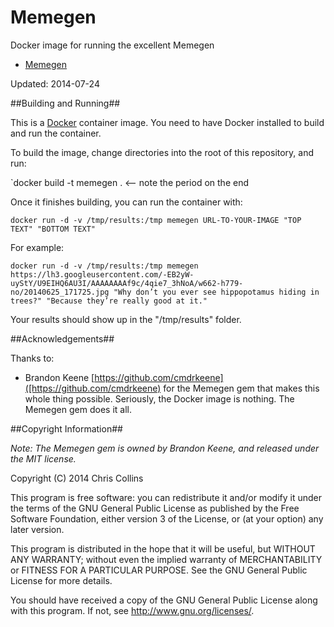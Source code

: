 Memegen
=======

Docker image for running the excellent Memegen

* [Memegen](https://github.com/cmdrkeene/memegen)

Updated: 2014-07-24

##Building and Running##

This is a [Docker](http://docker.io) container image.  You need to have Docker installed to build and run the container.

To build the image, change directories into the root of this repository, and run:

`docker build -t memegen .   <-- note the period on the end

Once it finishes building, you can run the container with:

`docker run -d -v /tmp/results:/tmp memegen URL-TO-YOUR-IMAGE "TOP TEXT" "BOTTOM TEXT"`

For example:

`docker run -d -v /tmp/results:/tmp memegen https://lh3.googleusercontent.com/-EB2yW-uyStY/U9EIHQ6AU3I/AAAAAAAAf9c/4qie7_3hNoA/w662-h779-no/20140625_171725.jpg "Why don’t you ever see hippopotamus hiding in trees?" "Because they’re really good at it."`

Your results should show up in the "/tmp/results" folder.

##Acknowledgements##

Thanks to:

* Brandon Keene [https://github.com/cmdrkeene]([https://github.com/cmdrkeene) for the Memegen gem that makes this whole thing possible.  Seriously, the Docker image is nothing.  The Memegen gem does it all.

##Copyright Information##

_Note: The Memegen gem is owned by Brandon Keene, and released under the MIT license._

Copyright (C) 2014 Chris Collins

This program is free software: you can redistribute it and/or modify it under the terms of the GNU General Public License as published by the Free Software Foundation, either version 3 of the License, or (at your option) any later version.

This program is distributed in the hope that it will be useful, but WITHOUT ANY WARRANTY; without even the implied warranty of MERCHANTABILITY or FITNESS FOR A PARTICULAR PURPOSE. See the GNU General Public License for more details.

You should have received a copy of the GNU General Public License along with this program. If not, see http://www.gnu.org/licenses/.

